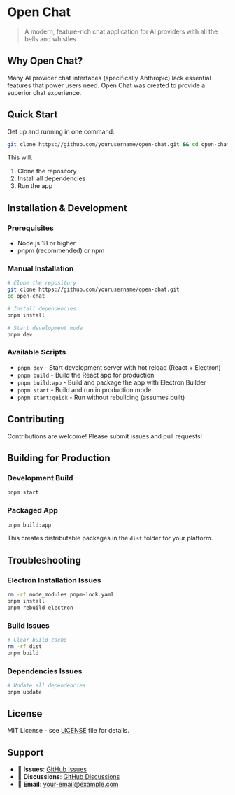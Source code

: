 # Open Chat

> A modern, feature-rich chat application for AI providers with all the bells and whistles

## Why Open Chat?

Many AI provider chat interfaces (specifically Anthropic) lack essential features that power users need. Open Chat was created to provide a superior chat experience.

## Quick Start

Get up and running in one command:

```bash
git clone https://github.com/yourusername/open-chat.git && cd open-chat && pnpm install && pnpm rebuild electron && pnpm start
```

This will:
1. Clone the repository
2. Install all dependencies 
3. Run the app

## Installation & Development

### Prerequisites
- Node.js 18 or higher
- pnpm (recommended) or npm

### Manual Installation
```bash
# Clone the repository
git clone https://github.com/yourusername/open-chat.git
cd open-chat

# Install dependencies
pnpm install

# Start development mode
pnpm dev
```

### Available Scripts

- `pnpm dev` - Start development server with hot reload (React + Electron)
- `pnpm build` - Build the React app for production
- `pnpm build:app` - Build and package the app with Electron Builder
- `pnpm start` - Build and run in production mode
- `pnpm start:quick` - Run without rebuilding (assumes built)

## Contributing

Contributions are welcome! Please submit issues and pull requests!

## Building for Production

### Development Build
```bash
pnpm start
```

### Packaged App
```bash
pnpm build:app
```

This creates distributable packages in the `dist` folder for your platform.

## Troubleshooting

### Electron Installation Issues
```bash
rm -rf node_modules pnpm-lock.yaml
pnpm install
pnpm rebuild electron
```

### Build Issues
```bash
# Clear build cache
rm -rf dist
pnpm build
```

### Dependencies Issues
```bash
# Update all dependencies
pnpm update
```

## License

MIT License - see [LICENSE](LICENSE) file for details.

## Support

- 🐛 **Issues**: [GitHub Issues](https://github.com/yourusername/open-chat/issues)
- 💬 **Discussions**: [GitHub Discussions](https://github.com/yourusername/open-chat/discussions)
- 📧 **Email**: your-email@example.com

